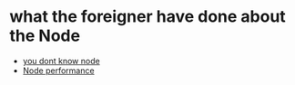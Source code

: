 # what the foreigner have done about the Node

- [you dont know node](http://webapplog.com/you-dont-know-node/#main)
- [Node performance](http://nodeperformance.com/debugging-nodejs-memory-leaks/)
